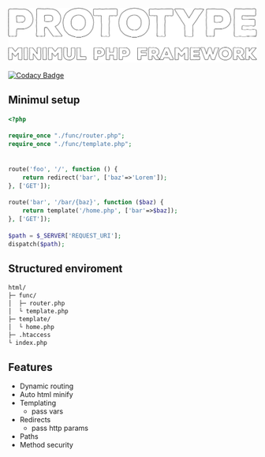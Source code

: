 ![](https://github.com/NotReeceHarris/NotReeceHarris/blob/main/cdn/prototype-FRAMEWORK-logo.png?raw=true)

[![Codacy Badge](https://app.codacy.com/project/badge/Grade/33fce443d5044910a027d0f5bd449771)](https://www.codacy.com/gh/NotReeceHarris/Prototype/dashboard?utm_source=github.com&amp;utm_medium=referral&amp;utm_content=NotReeceHarris/Prototype&amp;utm_campaign=Badge_Grade)

## Minimul setup
```php
<?php

require_once "./func/router.php";
require_once "./func/template.php";


route('foo', '/', function () {
    return redirect('bar', ['baz'=>'Lorem']);
}, ['GET']);

route('bar', '/bar/{baz}', function ($baz) {
    return template('/home.php', ['bar'=>$baz]);
}, ['GET']);

$path = $_SERVER['REQUEST_URI'];
dispatch($path);
```

## Structured enviroment
```tree
html/
├─ func/
│  ├─ router.php
│  └ template.php
├─ template/
│  └ home.php
├─ .htaccess
└ index.php
```

## Features
- Dynamic routing
- Auto html minify
- Templating
  - pass vars
- Redirects
  - pass http params
- Paths
- Method security
